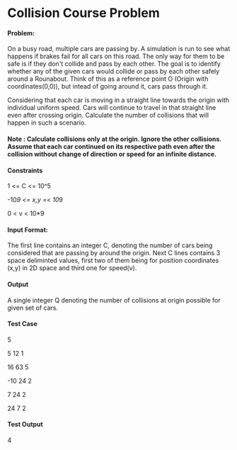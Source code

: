# Collision Course Problem

#### Problem:
On a busy road, multiple cars are passing by. A simulation is run to see what happens if brakes fail for all cars on this road. The only way for them to be safe is if they don't collide and pass by each other. The goal is to identify whether any of the given cars would collide or pass by each other safely around a Rounabout. Think of this as a reference point O (Origin with coordinates(0,0)), but intead of going around it, cars pass through it.

Considering that each car is moving in a straight line towards the origin with individual uniform speed. Cars will continue to travel in that straight line even after crossing origin. Calculate the number of collisions that will happen in such a scenario.

#### Note : Calculate collisions only at the origin. Ignore the other collisions. Assume that each car continued on its respective path even after the collision without change of direction or speed for an infinite distance.

#### Constraints
1 <= C <= 10^5

-10*9 <= x,y =< 10*9

0 < v < 10*9


#### Input Format:
The first line contains an integer C, denoting the number of cars being considered that are passing by around the origin.
Next C lines contains 3 space deliminted values, first two of them being for position coordinates (x,y) in 2D space and third one for speed(v).

#### Output
A single integer Q denoting the number of collisions at origin possible for given set of cars.

#### Test Case
5

5 12 1

16 63 5

-10 24 2

7 24 2

24 7 2


#### Test Output
4
